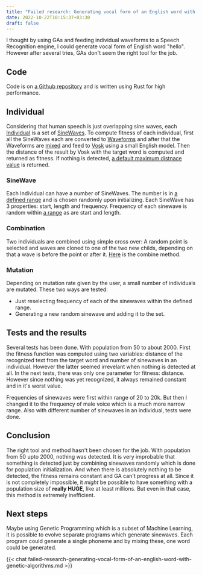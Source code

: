 ```yaml
---
title: "Failed research: Generating vocal form of an English word with Genetic Algorithms"
date: 2022-10-22T10:15:37+03:30
draft: false 
---
```


I thought by using GAs and feeding individual waveforms to a Speech Recognition engine, I could generate vocal form of English word
"hello". However after several tries, GAs don't seem the right tool for the job.

## Code

Code is on [a Github repository](https://github.com/farooqkz/hello_generator) and is written using Rust for high performance.


## Individual

Considering that human speech is just overlapping sine waves, each [Individual](https://github.com/farooqkz/hello_generator/blob/master/src/individual.rs) is a set of [SineWaves](https://github.com/farooqkz/hello_generator/blob/master/src/sinewave.rs). To compute fitness of each individual, 
first all the SineWaves each are converted to [Waveforms](https://github.com/farooqkz/hello_generator/blob/master/src/waveform.rs) and after that the Waveforms are [mixed](https://github.com/farooqkz/hello_generator/blob/master/src/waveform.rs#L14) and feed to [Vosk](https://alphacephei.com/vosk/) using a small English model. Then the distance of the result by Vosk with the target word is computed and returned as fitness. If nothing is detected, [a default maximum distnace value](https://github.com/farooqkz/hello_generator/blob/master/src/consts.rs#L20) is returned.

### SineWave

Each Individual can have a number of SineWaves. The number is in [a defined range](https://github.com/farooqkz/hello_generator/blob/master/src/consts.rs#L2) and is chosen randomly upon initializing. Each SineWave has 3 properties: start, length and frequency. Frequency of each sinewave is random within [a range](https://github.com/farooqkz/hello_generator/blob/master/src/consts.rs#L6) as are start and length.

### Combination

Two individuals are combined using simple cross over: A random point is selected and waves are cloned to one of the two new childs, depending on that a wave is before the point or after it. [Here](https://github.com/farooqkz/hello_generator/blob/master/src/individual.rs#L45) is the combine method.

### Mutation

Depending on mutation rate given by the user, a small number of individuals are mutated. These two ways are tested:

 - Just reselecting frequency of each of the sinewaves within the defined range.
 - Generating a new random sinewave and adding it to the set.

## Tests and the results

Several tests has been done. With population from 50 to about 2000. First the fitness function was computed using two variables: distance of the recognized text from the target word and number of sinewaves in an individual. However the latter seemed irrevelant when nothing is detected at all. In the next tests, there was only one parameter for fitness: distance. However since nothing was yet recognized, it always remained constant and in it's worst value.

Frequencies of sinewaves were first within range of 20 to 20k. But then I changed it to the frequency of male voice which is a much more narrow range. Also with different number of sinewaves in an individual, tests were done.

## Conclusion

The right tool and method hasn't been chosen for the job. With population from 50 upto 2000, nothing was detected. It is very improbable that something is detected just by combining sinewaves randomly which is done for population initialization. And when there is absolutely nothing to be detected, the fitness remains constant and GA can't progress at all. Since it is not completely impossible, it *might* be possible to have something with a population size of **really HUGE**, like at least millions. But even in that case, this method is extremely inefficient.

## Next steps

Maybe using Genetic Programming which is a subset of Machine Learning, it is possible to evolve separate programs which generate sinewaves. Each program could generate a single phoneme and by mixing these, one word could be generated.


{{< chat failed-research-generating-vocal-form-of-an-english-word-with-genetic-algorithms.md >}}
